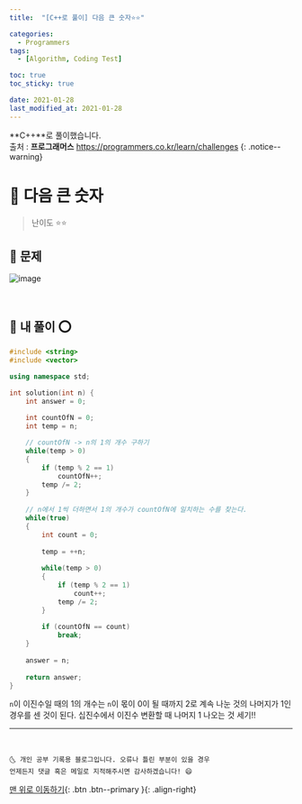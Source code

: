 ```yaml
---
title:  "[C++로 풀이] 다음 큰 숫자⭐⭐" 

categories:
  - Programmers
tags:
  - [Algorithm, Coding Test]

toc: true
toc_sticky: true

date: 2021-01-28
last_modified_at: 2021-01-28
---
```

**C++**로 풀이했습니다.  
출처 : **프로그래머스** <https://programmers.co.kr/learn/challenges>
{: .notice--warning}

# 📌 다음 큰 숫자

> 난이도 ⭐⭐

## 🚀 문제

![image](https://user-images.githubusercontent.com/42318591/106021053-c0aa8c80-6107-11eb-9f4c-c872e0f924fa.png)


<br>

## 🚀 내 풀이 ⭕

```cpp
#include <string>
#include <vector>

using namespace std;

int solution(int n) {
    int answer = 0;
    
    int countOfN = 0;
    int temp = n;

    // countOfN -> n의 1의 개수 구하기
    while(temp > 0)
    {
        if (temp % 2 == 1)
            countOfN++;
        temp /= 2;
    }
    
    // n에서 1씩 더하면서 1의 개수가 countOfN에 일치하는 수를 찾는다.
    while(true)
    {
        int count = 0;
        
        temp = ++n;
        
        while(temp > 0)
        {
            if (temp % 2 == 1)
                count++;
            temp /= 2;
        }
        
        if (countOfN == count)
            break;
    }
    
    answer = n;
    
    return answer;
}
```

`n`이 이진수일 때의 1의 개수는 `n`이 몫이 0이 될 때까지 2로 계속 나눈 것의 나머지가 1인 경우를 센 것이 된다. 십진수에서 이진수 변환할 때 나머지 1 나오는 것 세기!!

***
<br>

    🌜 개인 공부 기록용 블로그입니다. 오류나 틀린 부분이 있을 경우 
    언제든지 댓글 혹은 메일로 지적해주시면 감사하겠습니다! 😄

[맨 위로 이동하기](#){: .btn .btn--primary }{: .align-right}
